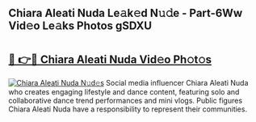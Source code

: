 ## Chiara Aleati Nuda Le𝚊k𝚎d N𝚞𝚍e - Part-6Ww Vid𝚎o Le𝚊ks Photos gSDXU

# <h2><a href="http://fbf3ox.evod.top/?m=Chiara+Aleati+Nuda">🔗 👉🔴 Chiara Aleati Nuda Vid𝚎o Ph𝚘t𝚘s</a></h2>

[![Chiara Aleati Nuda N𝚞d𝚎s](https://i.imgur.com/8V9OHl7.gif)](http://fbf3ox.evod.top/?m=Chiara+Aleati+Nuda)
Social media influencer Chiara Aleati Nuda who creates engaging lifestyle and dance content, featuring solo and collaborative dance trend performances and mini vlogs. Public figures Chiara Aleati Nuda have a responsibility to represent their communities. 
